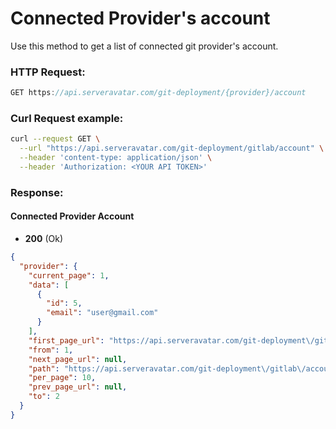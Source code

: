# Connected Provider's account

Use this method to get a list of connected git provider's account.

### HTTP Request:

```js
GET https://api.serveravatar.com/git-deployment/{provider}/account
```

### Curl Request example:

```sh
curl --request GET \
  --url "https://api.serveravatar.com/git-deployment/gitlab/account" \
  --header 'content-type: application/json' \
  --header 'Authorization: <YOUR API TOKEN>'
```

### Response:

#### Connected Provider Account
- __200__ (Ok)

``` json
{
  "provider": {
    "current_page": 1,
    "data": [
      {
        "id": 5,
        "email": "user@gmail.com"
      }
    ],
    "first_page_url": "https://api.serveravatar.com/git-deployment\/gitlab\/account?page=1",
    "from": 1,
    "next_page_url": null,
    "path": "https://api.serveravatar.com/git-deployment\/gitlab\/account",
    "per_page": 10,
    "prev_page_url": null,
    "to": 2
  }
}
```